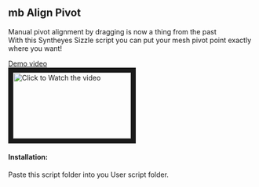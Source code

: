 ## mb Align Pivot

Manual pivot alignment by dragging is now a thing from the past<br>
With this Syntheyes Sizzle script you can put your mesh pivot point exactly where you want!

[Demo video](http://www.youtube.com/watch?v=UcNmbZUEoXM&feature=player_embedded)    
<a href="http://www.youtube.com/watch?feature=player_embedded&v=UcNmbZUEoXM" target="_blank"><img src="http://img.youtube.com/vi/UcNmbZUEoXM/mqdefault.jpg"
alt="Click to Watch the video" width="240" height="135" border="10" /></a>


#### Installation:
Paste this script folder into you User script folder.


